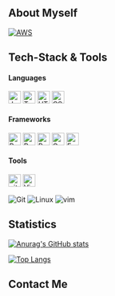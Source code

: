 ## About Myself
[![AWS](https://img.shields.io/badge/Learning-AWS-FF9900?style=flat-square&logo=amazon-aws&logoColor=white)](https://github.com/br3ndonland/awsdev)

## Tech-Stack & Tools
#### Languages
<img src="https://img.shields.io/badge/JavaScript-282C34?logo=javascript&logoColor=F7DF1E" alt="JavaScript logo" title="JavaScript" height="25" /> <img src="https://img.shields.io/badge/TypeScript-282C34?logo=typescript&logoColor=3178C6" alt="TypeScript logo" title="TypeScript" height="25" /> <img src="https://img.shields.io/badge/HTML5-282C34?logo=html5&logoColor=E34F26" alt="HTML5 logo" title="HTML5" height="25" /> <img src="https://img.shields.io/badge/CSS3-282C34?logo=css3&logoColor=1572B6" alt="CSS3 logo" title="CSS3" height="25" />

#### Frameworks
<img src="https://img.shields.io/badge/-React-%23282C34?style=flat-square&logo=react" alt="React Logo" title="React" height="25" /> <img src="https://img.shields.io/badge/React Native-282C34?logo=react&logoColor=61DAFB" alt="React Native logo" title="React Native" height="25" /> <img src="https://img.shields.io/badge/Redux-282C34?logo=redux&logoColor=764ABC" alt="Redux logo" title="Redux" height="25" /> <img src="https://img.shields.io/badge/GraphQL-282C34?logo=graphql&logoColor=E10098" alt="GraphQL logo" title="GraphQL" height="25" /> <img src="https://img.shields.io/badge/Express-282C34?logo=express&logoColor=FFFFFF" alt="Express.js logo" title="Express.js" height="25" />

#### Tools
<img src="https://img.shields.io/badge/git-282C34?logo=git&logoColor=F05032" alt="git logo" title="git" height="25" /> <img src="https://img.shields.io/badge/VS%20Code-282C34?logo=visual-studio-code&logoColor=007ACC" alt="Visual Studio Code logo" title="Visual Studio Code" height="25" />

![Git](https://img.shields.io/badge/-Git-F05032?logo=Git&style=for-the-badge&logoColor=white)
![Linux](https://img.shields.io/badge/-Linux-FCC624?logo=Linux&style=for-the-badge&logoColor=black)
![vim](https://img.shields.io/badge/-vim-019733?logo=Vim&style=for-the-badge&logoColor=white)

## Statistics

[![Anurag's GitHub stats](https://github-readme-stats.vercel.app/api?username=usmansbk&count_private=true&show_icons=true&theme=onedark)](https://github.com/usmansbk/github-readme-stats)

[![Top Langs](https://github-readme-stats.vercel.app/api/top-langs/?username=usmansbk&layout=compact&theme=onedark)](https://github.com/usmansbk/github-readme-stats)


## Contact Me
